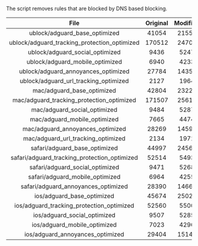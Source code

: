 The script removes rules that are blocked by DNS based blocking.


| File | Original | Modified |
|:----:|:-----:|:-----:|
| ublock/adguard_base_optimized | 41054 | 21556 |
| ublock/adguard_tracking_protection_optimized | 170512 | 24708 |
| ublock/adguard_social_optimized | 9436 | 5247 |
| ublock/adguard_mobile_optimized | 6940 | 4233 |
| ublock/adguard_annoyances_optimized | 27784 | 14353 |
| ublock/adguard_url_tracking_optimized | 2127 | 1964 |
| mac/adguard_base_optimized | 42804 | 23226 |
| mac/adguard_tracking_protection_optimized | 171507 | 25615 |
| mac/adguard_social_optimized | 9484 | 5287 |
| mac/adguard_mobile_optimized | 7665 | 4474 |
| mac/adguard_annoyances_optimized | 28269 | 14590 |
| mac/adguard_url_tracking_optimized | 2134 | 1971 |
| safari/adguard_base_optimized | 44997 | 24567 |
| safari/adguard_tracking_protection_optimized | 52514 | 5493 |
| safari/adguard_social_optimized | 9471 | 5268 |
| safari/adguard_mobile_optimized | 6964 | 4255 |
| safari/adguard_annoyances_optimized | 28390 | 14661 |
| ios/adguard_base_optimized | 45674 | 25027 |
| ios/adguard_tracking_protection_optimized | 52560 | 5500 |
| ios/adguard_social_optimized | 9507 | 5285 |
| ios/adguard_mobile_optimized | 7023 | 4296 |
| ios/adguard_annoyances_optimized | 29404 | 15145 |